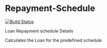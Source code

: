 # Repayment-Schedule
[![Build Status](http://192.168.99.100:8080/buildStatus/icon?job=Git-Repayment-schedeule)](http://192.168.99.100:8080/job/Git-Repayment-schedeule/)

Loan Repayment schedule Details

Calculates the Loan for the predefined schedule
